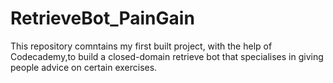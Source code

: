 # RetrieveBot_PainGain
This repository comntains my first built project, with the help of Codecademy,to build a closed-domain retrieve bot that specialises in giving people advice on certain exercises.
